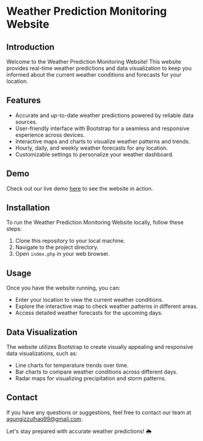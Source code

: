 # Weather Prediction Monitoring Website


## Introduction

Welcome to the Weather Prediction Monitoring Website! This website provides real-time weather predictions and data visualization to keep you informed about the current weather conditions and forecasts for your location.

## Features

- Accurate and up-to-date weather predictions powered by reliable data sources.
- User-friendly interface with Bootstrap for a seamless and responsive experience across devices.
- Interactive maps and charts to visualize weather patterns and trends.
- Hourly, daily, and weekly weather forecasts for any location.
- Customizable settings to personalize your weather dashboard.

## Demo

Check out our live demo [here](https://www.weathermonitoringdemo.com) to see the website in action.

## Installation

To run the Weather Prediction Monitoring Website locally, follow these steps:

1. Clone this repository to your local machine.
2. Navigate to the project directory.
3. Open `index.php` in your web browser.

## Usage

Once you have the website running, you can:

- Enter your location to view the current weather conditions.
- Explore the interactive map to check weather patterns in different areas.
- Access detailed weather forecasts for the upcoming days.

## Data Visualization

The website utilizes Bootstrap to create visually appealing and responsive data visualizations, such as:

- Line charts for temperature trends over time.
- Bar charts to compare weather conditions across different days.
- Radar maps for visualizing precipitation and storm patterns.



## Contact

If you have any questions or suggestions, feel free to contact our team at agungizzulhaq99@gmail.com.

Let's stay prepared with accurate weather predictions! 🌦️
